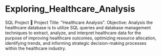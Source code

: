 # Exploring_Healthcare_Analysis
SQL Project
📢 Project Title: "Healthcare Analysis".
Objective: Analysis the healthcare database is to utilize SQL queries and database management techniques to extract, analyze, and interpret healthcare data for the purpose of improving healthcare outcomes, optimizing resource allocation, identifying trends, and informing strategic decision-making processes within the healthcare industry.
